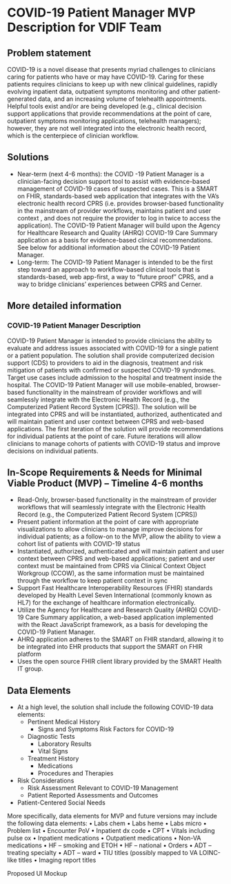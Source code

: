 # COVID-19 Patient Manager MVP Description for VDIF Team
## Problem statement
COVID-19 is a novel disease that presents myriad challenges to clinicians caring for patients who have or may have COVID-19. Caring for these patients requires clinicians to keep up with new clinical guidelines, rapidly evolving inpatient data, outpatient symptoms monitoring and other patient-generated data, and an increasing volume of telehealth appointments. Helpful tools exist and/or are being developed (e.g., clinical decision support applications that provide recommendations at the point of care, outpatient symptoms monitoring applications, telehealth managers); however, they are not well integrated into the electronic health record, which is the centerpiece of clinician workflow. 
## Solutions
- Near-term (next 4-6 months): the COVID -19 Patient Manager is a clinician-facing decision support tool to assist with evidence-based management of COVID-19 cases of suspected cases. This is a SMART on FHIR, standards-based web application that integrates with the VA’s electronic health record CPRS (i.e. provides browser-based functionality in the mainstream of provider workflows, maintains patient and user context , and does not require the provider to log in twice to access the application). The COVID-19 Patient Manager will build upon the Agency for Healthcare Research and Quality (AHRQ) COVID-19 Care Summary application as a basis for evidence-based clinical recommendations. See below for additional information about the COVID-19 Patient Manager.
- Long-term: The COVID-19 Patient Manager is intended to be the first step toward an approach to workflow-based clinical tools that is standards-based, web app-first, a way to “future proof” CPRS, and a way to bridge clinicians’ experiences between CPRS and Cerner. 
## More detailed information
### COVID-19 Patient Manager Description	
COVID-19 Patient Manager is intended to provide clinicians the ability to evaluate and address issues associated with COVID-19 for a single patient or a patient population. The solution shall provide computerized decision support (CDS) to providers to aid in the diagnosis, treatment and risk mitigation of patients with confirmed or suspected COVID-19 syndromes.  Target use cases include admission to the hospital and treatment inside the hospital. The COVID-19 Patient Manager will use mobile-enabled, browser-based functionality in the mainstream of provider workflows and will seamlessly integrate with the Electronic Health Record (e.g., the Computerized Patient Record System [CPRS]). The solution will be integrated into CPRS and will be instantiated, authorized, authenticated and will maintain patient and user context between CPRS and web-based applications. The first iteration of the solution will provide recommendations for individual patients at the point of care. Future iterations will allow clinicians to manage cohorts of patients with COVID-19 status and improve decisions on individual patients.


## In-Scope Requirements & Needs for Minimal Viable Product (MVP) – Timeline 4-6 months
- Read-Only, browser-based functionality in the mainstream of provider workflows that will seamlessly integrate with the Electronic Health Record (e.g., the Computerized Patient Record System [CPRS])
- Present patient information at the point of care with appropriate visualizations to allow clinicians to manage improve decisions for individual patients; as a follow-on to the MVP, allow the ability to view a cohort list of patients with COVID-19 status
- Instantiated, authorized, authenticated and will maintain patient and user context between CPRS and web-based applications; patient and user context must be maintained from CPRS via Clinical Context Object Workgroup (CCOW), as the same information must be maintained through the workflow to keep patient context in sync
- Support Fast Healthcare Interoperability Resources (FHIR) standards developed by Health Level Seven International (commonly known as HL7) for the exchange of healthcare information electronically.
- Utilize the Agency for Healthcare and Research Quality (AHRQ) COVID-19 Care Summary application, a web-based application implemented with the React JavaScript framework, as a basis for developing the COVID-19 Patient Manager.
- AHRQ application adheres to the SMART on FHIR standard, allowing it to be integrated into EHR products that support the SMART on FHIR platform
- Uses the open source FHIR client library provided by the SMART Health IT group.  

## Data Elements
- At a high level, the solution shall include the following COVID-19 data elements:
  - Pertinent Medical History
    -  Signs and Symptoms
    Risk Factors for COVID-19
  - Diagnostic Tests
    - Laboratory Results
    - Vital Signs
  - Treatment History
    - Medications
    - Procedures and Therapies
- Risk Considerations
  - Risk Assessment Relevant to COVID-19 Management
  - Patient Reported Assessments and Outcomes
- Patient-Centered Social Needs

More specifically, data elements for MVP and future versions may include the following data elements:
•	Labs chem
•	Labs heme
•	Labs micro
•	Problem list
•	Encounter PoV
•	Inpatient dx code
•	CPT
•	Vitals including pulse ox
•	Inpatient medications
•	Outpatient medications
•	Non-VA medications
•	HF – smoking and ETOH
•	HF – national 
•	Orders
•	ADT – treating specialty
•	ADT – ward
•	TIU titles (possibly mapped to VA LOINC-like titles
•	Imaging report titles

















Proposed UI Mockup
 

